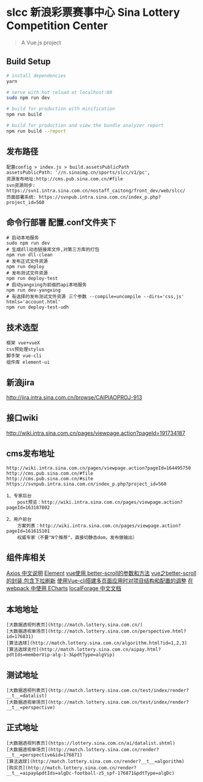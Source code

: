# slcc 新浪彩票赛事中心 Sina Lottery Competition Center

> A Vue.js project

## Build Setup

``` bash
# install dependencies
yarn

# serve with hot reload at localhost:80
sudo npm run dev

# build for production with minification
npm run build

# build for production and view the bundle analyzer report
npm run build --report
```

## 发布路径
```
配置config > index.js > build.assetsPublicPath
assetsPublicPath: '//n.sinaimg.cn/sports/slcc/v1/pc',
资源发布地址:http://cms.pub.sina.com.cn/#file
svn资源同步: https://svn1.intra.sina.com.cn/nostaff_caitong/front_dev/web/slcc/
页面部署系统: https://svnpub.intra.sina.com.cn/index_p.php?project_id=560
```

## 命令行部署 配置.conf文件夹下
```
# 启动本地服务
sudo npm run dev
# 生成dll动态链接库文件,对第三方库的打包
npm run dll-clean 
# 发布正式文件资源
npm run deploy
# 发布测试文件资源
npm run deploy-test
# 启动yangxing为前缀的api本地服务
npm run dev-yangxing
# 有选择的发布测试文件资源 三个参数 --compile=uncompile --dirs='css,js' htmls='account.html'
npm run deploy-test-udh
```

## 技术选型
```
框架 vue+vueX
css预处理stylus
脚手架 vue-cli
组件库 element-ui
```

## 新浪jira
http://jira.intra.sina.com.cn/browse/CAIPIAOPROJ-913

## 接口wiki
http://wiki.intra.sina.com.cn/pages/viewpage.action?pageId=191734187


## cms发布地址
```
http://wiki.intra.sina.com.cn/pages/viewpage.action?pageId=164495750
http://cms.pub.sina.com.cn/#file
http://cms.pub.sina.com.cn/#site
https://svnpub.intra.sina.com.cn/index_p.php?project_id=560
```


```
1、专家后台 
    post预览：http://wiki.intra.sina.com.cn/pages/viewpage.action?pageId=163187802

2、用户前台
    方案列表：http://wiki.intra.sina.com.cn/pages/viewpage.action?pageId=161615101
    权威专家（不要"N个推荐"，直接切静态dom，发布做输出）

```    

## 组件库相关
[Axios 中文说明](https://www.kancloud.cn/yunye/axios/234845)
[Element](http://element-cn.eleme.io/#/zh-CN/component/quickstart)
[vue使用 better-scroll的参数和方法](http://blog.csdn.net/TionSu/article/details/77651051)
[vue之better-scroll的封装,包含下拉刷新](https://www.cnblogs.com/xiaohaifengke/p/7308943.html)
[使用Vue-cli搭建多页面应用时对项目结构和配置的调整](https://www.jianshu.com/p/0a30aca71b16)
[在 webpack 中使用 ECharts](http://echarts.baidu.com/tutorial.html#%E5%9C%A8%20webpack%20%E4%B8%AD%E4%BD%BF%E7%94%A8%20ECharts)
[localForage 中文文档](https://localforage.docschina.org/)

## 本地地址
```
[大数据透视列表页](http://match.lottery.sina.com.cn/) 
[大数据透视单场页](http://match.lottery.sina.com.cn/perspective.html?id=176831) 
[算法选球](http://match.lottery.sina.com.cn/algorithm.html?id=1,2,3)
[算法选球支付](http://match.lottery.sina.com.cn/aipay.html?pdtIds=memberVip-alg-1-3&pdtType=algVip)
 ```

## 测试地址
```
[大数据透视列表页](http://match.lottery.sina.com.cn/test/index/render?__t__=datalist) 
[大数据透视单场页](http://match.lottery.sina.com.cn/test/index/render?__t__=perspective) 
 ```
 
## 正式地址
```
[大数据透视列表页](https://lottery.sina.com.cn/ai/datalist.shtml) 
[大数据透视单场页](http://match.lottery.sina.com.cn/render?__t__=perspective&id=176871) 
[算法选球](http://match.lottery.sina.com.cn/render?__t__=algorithm) 
[购买页](http://match.lottery.sina.com.cn/render?__t__=aipay&pdtIds=algDc-football-z5_spf-176871&pdtType=algDc) 
 ```
